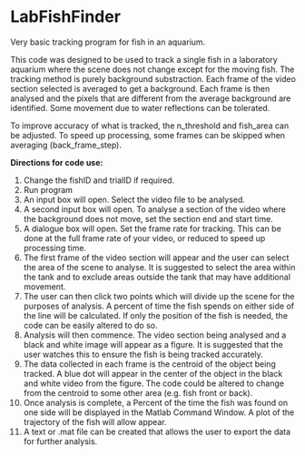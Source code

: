 # LabFishFinder
Very basic tracking program for fish in an aquarium. 

This code was designed to be used to track a single fish in a laboratory aquarium where the scene does not change except for the moving fish. The tracking method is purely background substraction. Each frame of the video section selected is averaged to get a background. Each frame is then analysed and the pixels that are different from the average background are identified. Some movement due to water reflections can be tolerated.

To improve accuracy of what is tracked, the n_threshold and fish_area can be adjusted.
To speed up processing, some frames can be skipped when averaging (back_frame_step).

**Directions for code use:**
1. Change the fishID and trialID if required.
2. Run program
3. An input box will open. Select the video file to be analysed.
4. A second input box will open. To analyse a section of the video where the background does not move, set the section end and start time.
5. A dialogue box will open. Set the frame rate for tracking. This can be done at the full frame rate of your video, or reduced to speed up processing time.
6. The first frame of the video section will appear and the user can select the area of the scene to analyse. It is suggested to select the area within the tank and to exclude areas outside the tank that may have additional movement.
7. The user can then click two points which will divide up the scene for the purposes of analysis. A percent of time the fish spends on either side of the line will be calculated. If only the position of the fish is needed, the code can be easily altered to do so.
8. Analysis will then commence. The video section being analysed and a black and white image will appear as a figure. It is suggested that the user watches this to ensure the fish is being tracked accurately.
9. The data collected in each frame is the centroid of the object being tracked. A blue dot will appear in the center of the object in the black and white video from the figure. The code could be altered to change from the centroid to some other area (e.g. fish front or back). 
10. Once analysis is complete, a Percent of the time the fish was found on one side will be displayed in the Matlab Command Window. A plot of the trajectory of the fish will allow appear. 
11. A text or .mat file can be created that allows the user to export the data for further analysis. 
